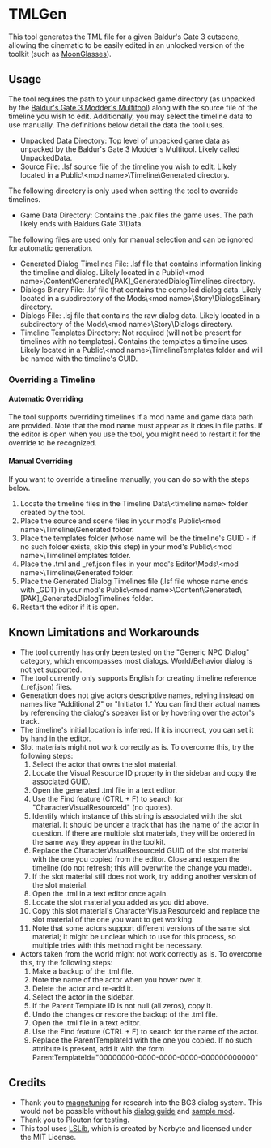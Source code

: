# TMLGen

 This tool generates the TML file for a given Baldur's Gate 3 cutscene, allowing the cinematic to be easily edited in an unlocked version of the toolkit (such as [MoonGlasses](https://www.nexusmods.com/baldursgate3/mods/12308?tab=description)).

## Usage

The tool requires the path to your unpacked game directory (as unpacked by the [Baldur's Gate 3 Modder's Multitool](https://github.com/ShinyHobo/BG3-Modders-Multitool)) along with the source file of the timeline you wish to edit.
Additionally, you may select the timeline data to use manually. The definitions below detail the data the tool uses.

- Unpacked Data Directory: Top level of unpacked game data as unpacked by the Baldur's Gate 3 Modder's Multitool. Likely called UnpackedData.
- Source File: .lsf source file of the timeline you wish to edit. Likely located in a Public\\<mod name\>\Timeline\Generated directory.

The following directory is only used when setting the tool to override timelines.

- Game Data Directory: Contains the .pak files the game uses. The path likely ends with Baldurs Gate 3\Data.

The following files are used only for manual selection and can be ignored for automatic generation.

- Generated Dialog Timelines File: .lsf file that contains information linking the timeline and dialog. Likely located in a Public\\<mod name\>\Content\Generated\\[PAK]_GeneratedDialogTimelines directory.
- Dialogs Binary File: .lsf file that contains the compiled dialog data. Likely located in a subdirectory of the Mods\\<mod name\>\Story\DialogsBinary directory.
- Dialogs File: .lsj file that contains the raw dialog data. Likely located in a subdirectory of the Mods\\<mod name\>\Story\Dialogs directory.
- Timeline Templates Directory: Not required (will not be present for timelines with no templates). Contains the templates a timeline uses. Likely located in a Public\\<mod name\>\TimelineTemplates folder and will be named with the timeline's GUID.

### Overriding a Timeline

#### Automatic Overriding

The tool supports overriding timelines if a mod name and game data path are provided. Note that the mod name must appear as it does in file paths. If the editor is open when you use the tool, you might need to restart it for the override to be recognized.

#### Manual Overriding

If you want to override a timeline manually, you can do so with the steps below.

1. Locate the timeline files in the Timeline Data\\<timeline name\> folder created by the tool.
2. Place the source and scene files in your mod's Public\\<mod name\>\Timeline\Generated folder.
3. Place the templates folder (whose name will be the timeline's GUID - if no such folder exists, skip this step) in your mod's Public\\<mod name\>\TimelineTemplates folder.
4. Place the .tml and _ref.json files in your mod's Editor\Mods\\<mod name\>\Timeline\Generated folder.
5. Place the Generated Dialog Timelines file (.lsf file whose name ends with _GDT) in your mod's Public\\<mod name\>\Content\Generated\\[PAK]_GeneratedDialogTimelines folder.
6. Restart the editor if it is open.

## Known Limitations and Workarounds

- The tool currently has only been tested on the "Generic NPC Dialog" category, which encompasses most dialogs. World/Behavior dialog is not yet supported.
- The tool currently only supports English for creating timeline reference (_ref.json) files.
- Generation does not give actors descriptive names, relying instead on names like "Additional 2" or "Initiator 1." You can find their actual names by referencing the dialog's speaker list or by hovering over the actor's track.
- The timeline's initial location is inferred. If it is incorrect, you can set it by hand in the editor.
- Slot materials might not work correctly as is. To overcome this, try the following steps:
  1. Select the actor that owns the slot material.
  2. Locate the Visual Resource ID property in the sidebar and copy the associated GUID.
  3. Open the generated .tml file in a text editor.
  4. Use the Find feature (CTRL + F) to search for "CharacterVisualResourceId" (no quotes).
  5. Identify which instance of this string is associated with the slot material. It should be under a track that has the name of the actor in question. If there are multiple slot materials, they will be ordered in the same way they appear in the toolkit.
  6. Replace the CharacterVisualResourceId GUID of the slot material with the one you copied from the editor. Close and reopen the timeline (do not refresh; this will overwrite the change you made).
  7. If the slot material still does not work, try adding another version of the slot material.
  8. Open the .tml in a text editor once again.
  9. Locate the slot material you added as you did above.
  10. Copy this slot material's CharacterVisualResourceId and replace the slot material of the one you want to get working.
  11. Note that some actors support different versions of the same slot material; it might be unclear which to use for this process, so multiple tries with this method might be necessary.
- Actors taken from the world might not work correctly as is. To overcome this, try the following steps:
  1. Make a backup of the .tml file.
  2. Note the name of the actor when you hover over it.
  3. Delete the actor and re-add it.
  4. Select the actor in the sidebar.
  5. If the Parent Template ID is not null (all zeros), copy it.
  6. Undo the changes or restore the backup of the .tml file.
  7. Open the .tml file in a text editor.
  8. Use the Find feature (CTRL + F) to search for the name of the actor.
  9. Replace the ParentTemplateId with the one you copied. If no such attribute is present, add it with the form ParentTemplateId="00000000-0000-0000-0000-000000000000"

## Credits

- Thank you to [magnetuning](https://next.nexusmods.com/profile/magnetuning?gameId=3474) for research into the BG3 dialog system. This would not be possible without his [dialog guide](https://wiki.bg3.community/en/Tutorials/new-voice-lines) and [sample mod](https://www.nexusmods.com/baldursgate3/mods/10086).
- Thank you to Plouton for testing.
- This tool uses [LSLib](https://github.com/Norbyte/lslib), which is created by Norbyte and licensed under the MIT License.
